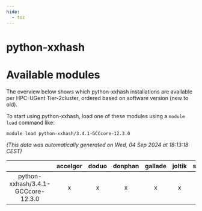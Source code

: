 ```yaml
---
hide:
  - toc
---
```


python-xxhash
=============

# Available modules


The overview below shows which python-xxhash installations are available per HPC-UGent Tier-2cluster, ordered based on software version (new to old).

To start using python-xxhash, load one of these modules using a `module load` command like:

```shell
module load python-xxhash/3.4.1-GCCcore-12.3.0
```

*(This data was automatically generated on Wed, 04 Sep 2024 at 18:13:18 CEST)*  

| |accelgor|doduo|donphan|gallade|joltik|shinx|skitty|
| :---: | :---: | :---: | :---: | :---: | :---: | :---: | :---: |
|python-xxhash/3.4.1-GCCcore-12.3.0|x|x|x|x|x|-|x|
